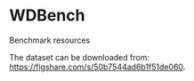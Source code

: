# WDBench
Benchmark resources

The dataset can be downloaded from: https://figshare.com/s/50b7544ad6b1f51de060.
